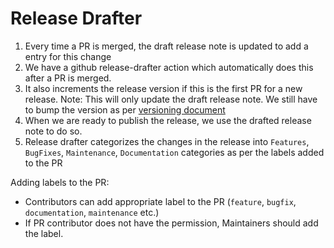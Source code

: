 # Release Drafter

1. Every time a PR is merged, the draft release note is updated 
   to add a entry for this change
2. We have a github release-drafter action which automatically 
   does this after a PR is merged.
3. It also increments the release version if this is the first PR for a new release. 
   Note: This will only update the draft release note. We still have to bump 
   the version as per [versioning document](https://github.com/salesforce/cloudsplaining/blob/master/docs/contributing/versioning.md)
4. When we are ready to publish the release, we use the drafted 
   release note to do so.
5. Release drafter categorizes the changes in the release into `Features`, `BugFixes`, `Maintenance`, 
   `Documentation` categories as per the labels added to the PR


Adding labels to the PR:

- Contributors can add appropriate label 
  to the PR (`feature`, `bugfix`, `documentation`, `maintenance` etc.)
- If PR contributor does not have the permission, 
  Maintainers should add the label.
